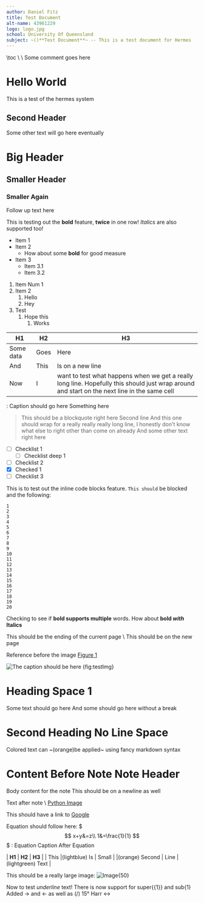 ```yaml
---
author: Daniel Fitz
title: Test Document
alt-name: 43961229
logo: logo.jpg
school: University Of Queensland
subject: ~()**Test Document**~ -- This is a test document for Hermes
---
```

\toc
\\
\ Some comment goes here
# Hello World
This is a test of the hermes system

## Second Header
Some other text will go here eventually

# Big Header
## Smaller Header
### Smaller Again
Follow up text here

This is testing out the **bold** feature, **twice** in one row! *Italics* are also supported too!
- Item 1
- Item 2
    - How about some **bold** for good measure
- Item 3
    - Item 3.1
    - Item 3.2

1. Item Num 1
1. Item 2
    1. Hello
    1. Hey
1. Test
    1. Hope this
        1. Works

| **H1** | **H2** | **H3** |
| ------ | ------ | ------ |
| Some data | Goes | Here |
| And | This | Is on a new line |
| Now | I | want to test what happens when we get a really long line. Hopefully this should just wrap around and start on the next line in the same cell |
: Caption should go here
Something here
> This should be a blockquote right here
> Second line
> And this one should wrap for a really really really long line, I honestly don't know what else to right other than come on already
And some other text right here

- [ ] Checklist 1
    - [ ] Checklist deep 1
- [ ] Checklist 2
- [x] Checked 1
- [ ] Checklist 3

This is to test out the inline code blocks feature. `This should` be blocked and the following:
```
1
2
3
4
5
6
7
8
9
10
11
12
13
14
15
16
17
18
19
20
```
Checking to see if **bold supports multiple** words. How about **bold _with_ Italics**

This should be the ending of the current page
\\
This should be on the new page

Reference before the image [Figure 1](#fig:testImg)

![The caption should be here](testImage.png)
{fig:testImg}

# Heading Space 1
Some text should go here
And some should go here without a break
# Second Heading No Line Space
Colored text can ~(orange)be applied~ using fancy markdown syntax

Content Before Note
Note Header
====
Body content for the note
This should be on a newline as well

Text after note
\\
[Python Image](#fig:testImg)

This should have a link to [Google](http://google.com)

Equation should follow here:
$$$
x+y&=z\\
1&=\frac{1}{1}
$$$
: Equation Caption
After Equation

| **H1** | **H2** | **H3** |
| This |(lightblue) Is | Small |
|(orange) Second | Line |(lightgreen) Text |

This should be a really large image:
![Image](test2.png){50}

Now to test _underline_ text! There is now support for super{{1}} and sub{1}
Added -> and <- as well as (/) 15&deg;
Harr <->